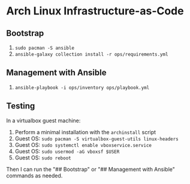 # Arch Linux Infrastructure-as-Code

## Bootstrap

1. `sudo pacman -S ansible`
2. `ansible-galaxy collection install -r ops/requirements.yml`

## Management with Ansible

1. `ansible-playbook -i ops/inventory ops/playbook.yml`

## Testing

In a virtualbox guest machine:

1. Perform a minimal installation with the `archinstall` script
2. Guest OS: `sudo pacman -S virtualbox-guest-utils linux-headers`
3. Guest OS: `sudo systemctl enable vboxservice.service`
4. Guest OS: `sudo usermod -aG vboxsf $USER`
5. Guest OS: `sudo reboot`

Then I can run the "## Bootstrap" or "## Management with Ansible" commands as needed.
